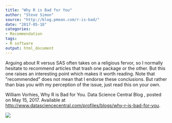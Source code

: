 ```yaml
---
title: "Why R is Bad for You"
author: "Steve Simon"
source: "http://blog.pmean.com/r-is-bad/"
date: "2017-05-18"
categories:
- Recommendation
tags:
- R software
output: html_document
---
```


Arguing about R versus SAS often takes on a religious fervor, so I
normally hesitate to recommend articles that trash one package or the
other. But this one raises an interesting point which makes it worth
reading. Note that "recommended" does not mean that I endorse these
conclusions. But rather than bias you with my perception of the issue,
just read this on your own.

<!---More--->

William Vorhies, Why R is Bad for You. Data Science Central Blog ,
posted on May 15, 2017. Available at
<http://www.datasciencecentral.com/profiles/blogs/why-r-is-bad-for-you>.

![](http://www.pmean.com/new-images/17/r-is-bad01.png)




